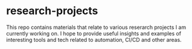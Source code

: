 # research-projects

This repo contains materials that relate to various reserarch projects I am currently working on. I hope to provide useful insights and examples of interesting tools and tech related to automation, CI/CD and other areas.
